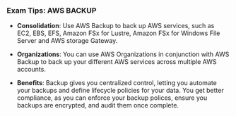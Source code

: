 ### Exam Tips: AWS BACKUP

* **Consolidation**: Use AWS Backup to back up AWS services, such as EC2, EBS, EFS, Amazon FSx for Lustre, Amazon FSx
  for Windows File Server and AWS storage Gateway.

* **Organizations**: You can use AWS Organizations in conjunction with AWS Backup to back up your different AWS services
  across multiple AWS accounts.
* **Benefits**: Backup gives you centralized control, letting you automate your backups and define lifecycle policies
  for your data. You get better compliance, as you can enforce your backup polices, ensure you backups are encrypted,
  and audit them once complete.